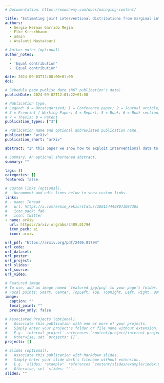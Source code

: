 ```yaml
---
# Documentation: https://wowchemy.com/docs/managing-content/

title: "Estimating joint interventional distributions from marginal interventional data"
authors: 
  - Sergio Hernan Garrido Mejia
  - Elke Kirschbaum
  - admin
  - Atalanti Mastakouri

# Author notes (optional)
author_notes:
  - 
  - 'Equal contribution'
  - 'Equal contribution'

date: 2024-09-03T12:00:00+01:00
doi:

# Schedule page publish date (NOT publication's date).
publishDate: 2024-09-02T12:01:22+01:00

# Publication type.
# Legend: 0 = Uncategorized; 1 = Conference paper; 2 = Journal article;
# 3 = Preprint / Working Paper; 4 = Report; 5 = Book; 6 = Book section;
# 7 = Thesis; 8 = Patent
publication_types: ["3"]

# Publication name and optional abbreviated publication name.
publication: "arXiv"
publication_short: "arXiv"

abstract: "In this paper we show how to exploit interventional data to acquire the joint conditional distribution of all the variables using the Maximum Entropy principle. To this end, we extend the Causal Maximum Entropy method to make use of interventional data in addition to observational data. Using Lagrange duality, we prove that the solution to the Causal Maximum Entropy problem with interventional constraints lies in the exponential family, as in the Maximum Entropy solution. Our method allows us to perform two tasks of interest when marginal interventional distributions are provided for any subset of the variables. First, we show how to perform causal feature selection from a mixture of observational and single-variable interventional data, and, second, how to infer joint interventional distributions. For the former task, we show on synthetically generated data, that our proposed method outperforms the state-of-the-art method on merging datasets, and yields comparable results to the KCI-test which requires access to joint observations of all variables."

# Summary. An optional shortened abstract.
summary: ""

tags: []
categories: []
featured: false

# Custom links (optional).
#   Uncomment and edit lines below to show custom links.
links:
# - name: Thread
#   url: https://x.com/armin_kekic/status/1801544498071097385
#   icon_pack: fab
#   icon: twitter
- name: arXiv
  url: https://arxiv.org/abs/2409.01794
  icon_pack: ai
  icon: arxiv

url_pdf: "https://arxiv.org/pdf/2409.01794"
url_code:
url_dataset:
url_poster:
url_project:
url_slides:
url_source:
url_video:

# Featured image
# To use, add an image named `featured.jpg/png` to your page's folder. 
# Focal points: Smart, Center, TopLeft, Top, TopRight, Left, Right, BottomLeft, Bottom, BottomRight.
image:
  caption: ""
  focal_point: ""
  preview_only: false

# Associated Projects (optional).
#   Associate this publication with one or more of your projects.
#   Simply enter your project's folder or file name without extension.
#   E.g. `internal-project` references `content/project/internal-project/index.md`.
#   Otherwise, set `projects: []`.
projects: []

# Slides (optional).
#   Associate this publication with Markdown slides.
#   Simply enter your slide deck's filename without extension.
#   E.g. `slides: "example"` references `content/slides/example/index.md`.
#   Otherwise, set `slides: ""`.
slides: ""
---
```

